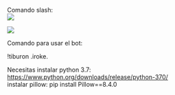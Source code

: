 Comando slash:
<br>
<img src="https://i.imgur.com/PDHjdQB.png">

<img src="https://i.imgur.com/5aP06jj.png">


Comando para usar el bot:


!tiburon .iroke.

Necesitas instalar python 3.7: https://www.python.org/downloads/release/python-370/
<br>
instalar pillow: pip install Pillow==8.4.0
